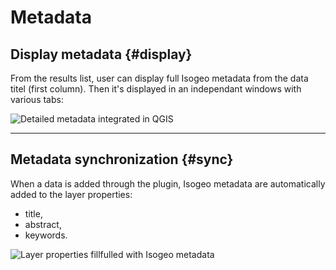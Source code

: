 # Metadata

## Display metadata {#display}

From the results list, user can display full Isogeo metadata from the data titel (first column). Then it's displayed in an independant windows with various tabs:

![](/assets/ui_detailed_metadata_en_general.png "Detailed metadata integrated in QGIS")

---

## Metadata synchronization {#sync}

When a data is added through the plugin, Isogeo metadata are automatically added to the layer properties:

* title,
* abstract,
* keywords.

![](/assets/ui_layer_metadata_en.png "Layer properties fillfulled with Isogeo metadata")
